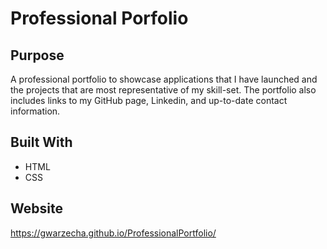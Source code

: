 # Professional Porfolio

## Purpose
A professional portfolio to showcase applications that I have launched and the projects that are most representative of my skill-set. The portfolio also includes links to my GitHub page, Linkedin, and up-to-date contact information. 

## Built With
* HTML
* CSS

## Website
https://gwarzecha.github.io/ProfessionalPortfolio/


